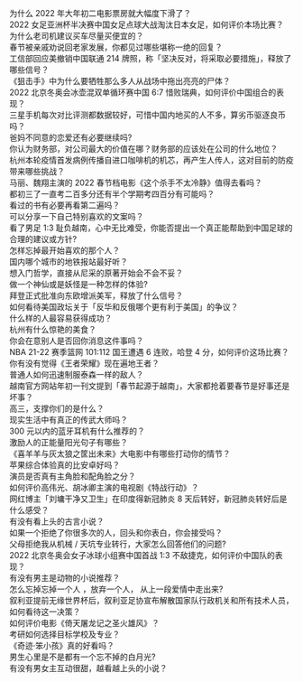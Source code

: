 为什么 2022 年大年初二电影票房就大幅度下滑了？  
2022 女足亚洲杯半决赛中国女足点球大战淘汰日本女足，如何评价本场比赛？  
为什么老司机建议买车尽量买便宜的？  
春节被亲戚劝说回老家发展，你都见过哪些堪称一绝的回复？  
工信部回应美撤销中国联通 214 牌照，称「坚决反对，将采取必要措施」，释放了哪些信号？  
《狙击手》中为什么要牺牲那么多人从战场中拖出亮亮的尸体？  
2022 北京冬奥会冰壶混双单循环赛中国 6:7 惜败瑞典，如何评价中国组合的表现？  
三星手机每次对比评测都数据较好，可惜中国内地买的人不多，算劣币驱逐良币吗？  
爸妈不同意的恋爱还有必要继续吗?  
你认为财务部，对公司最大的价值在哪？财务部的应该处在公司的什么地位？  
杭州本轮疫情首发病例传播自进口咖啡机的机芯，再产生人传人，这对目前的防疫带来哪些挑战？  
马丽、魏翔主演的 2022 春节档电影《这个杀手不太冷静》值得去看吗？  
都初三了一直考二百多分还有半个学期考四百分有可能吗？  
看过的书有必要再看第二遍吗？  
可以分享一下自己特别喜欢的文案吗？  
看了男足 1:3 耻负越南，心中无比难受，你能否提出一个真正能帮助到中国足球的合理的建议或方针?  
怎样忘掉最开始喜欢的那个人？  
国内哪个城市的地铁报站最好听？  
想入门哲学，直接从尼采的原著开始会不会不妥？  
做一个神仙或是妖怪是一种怎样的体验?  
拜登正式批准向东欧增派美军，释放了什么信号？  
如何看待美国政坛关于「反华和反俄哪个更有利于美国」的争议？  
什么样的人最容易获得成功？  
杭州有什么惊艳的美食？  
你会在意别人是否回你消息这件事吗？  
NBA 21-22 赛季篮网 101:112 国王遭遇 6 连败，哈登 4 分，如何评价这场比赛？  
你有没有觉得《王者荣耀》现在遍地王者？  
普通人如何迅速制服泰森一样的敌人？  
越南官方网站年初一刊文提到「春节起源于越南」，大家都抢着要春节是好事还是坏事？  
高三，支撑你们的是什么？  
现实生活中有真正的传武大师吗？  
300 元以内的蓝牙耳机有什么推荐的？  
激励人的正能量阳光句子有哪些？  
《喜羊羊与灰太狼之筐出未来》大电影中有哪些打动你的情节？  
苹果综合体验真的比安卓好吗？  
演员是否真有主角脸和配角脸之分？  
如何评价高伟光、胡冰卿主演的电视剧《特战行动》？  
网红博主「刘墉干净又卫生」在印度得新冠肺炎 8 天后转好，新冠肺炎转好后是什么感受？  
有没有看上头的古言小说？  
如果一个拒绝了你很多次的人，回头和你表白，你会接受吗？  
父母拒绝我从机械 / 天坑专业转行，大家怎么回答他们的问题?  
2022 北京冬奥会女子冰球小组赛中国首战 1:3 不敌捷克，如何评价中国队的表现？  
有没有男主是动物的小说推荐？  
怎么忘掉忘掉一个人 ，放弃一个人， 从上一段爱情中走出来?  
叙利亚提前无缘世界杯后，叙利亚足协宣布解散国家队行政机关和所有技术人员，如何看待这一决策？  
如何评价电影《倚天屠龙记之圣火雄风》？  
考研如何选择目标学校及专业？  
《奇迹·笨小孩》真的好看吗？  
男生心里是不是都有一个忘不掉的白月光?  
有没有男女主互动很甜，越看越上头的小说？  
